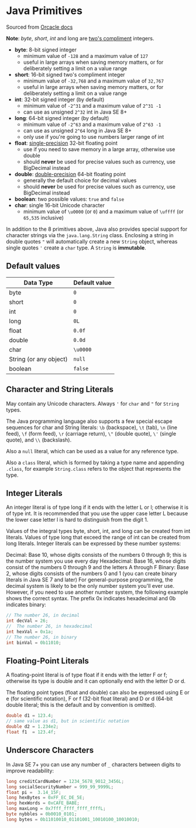 # Java Primitives

Sourced from [Orcacle docs](https://docs.oracle.com/javase/tutorial/java/nutsandbolts/datatypes.html)

**Note**: *byte*, *short*, *int* and long are [two's compliment](https://en.wikipedia.org/wiki/Two%27s_complement) integers.

- **byte**: 8-bit signed  integer
  - minimum value of `-128` and a maximum value of `127`
  - useful in large arrays when saving memory matters, or for deliberately setting a limit on a value range
- **short**: 16-bit signed two's compliment integer
  - minimum value of `-32,768` and a maximum value of `32,767`
  - useful in large arrays when saving memory matters, or for deliberately setting a limit on a value range
- **int**: 32-bit signed integer (by default)
  - minimum value of `-2^31` and a maximum value of `2^31 -1`
  - can use as unsigned `2^32` int in Java SE 8+
- **long**: 64-bit signed integer (by default)
  - minimum value of `-2^63` and a maximum value of `2^63 -1`
  - can use as unsigned `2^64` long in Java SE 8+
  - only use if you're going to use numbers larger range of int
- **float**: [single-precision](https://en.wikipedia.org/wiki/Single-precision_floating-point_format) 32-bit floating point
  - use if you need to save memory in a large array, otherwise use double
  - should **never** be used for precise values such as currency, use BigDecimal instead
- **double**: [double-precision](https://en.wikipedia.org/wiki/Double-precision_floating-point_format) 64-bit floating point
  - generally the default choice for decimal values
  - should **never** be used for precise values such as currency, use BigDecimal instead
- **boolean**: two possible values: `true` and `false`
- **char**: single 16-bit Unicode character
  -  minimum value of `\u0000` (or `0`) and a maximum value of `\uffff` (or `65,535` inclusive)

In addition to the 8 primitives above, Java also provides special support for character strings via the `java.lang.String` class. Enclosing a string in double quotes `"` will automatically create a new `String` object, whereas single quotes `'` create a `char` type. A `String` is **immutable**.

## Default values

| Data Type | Default value |
|-----------|---------------|
| byte	| `0` |
| short |	`0` |
| int |	`0` |
| long |	`0L` |
| float |	`0.0f` |
| double | `0.0d` |
| char | `\u0000` |
| String (or any object) | 	`null` |
| boolean |	`false` |

## Character and String Literals

May contain any Unicode characters. Always `'` for `char` and `"` for `String` types.

The Java programming language also supports a few special escape sequences for char and String literals: `\b` (backspace), `\t` (tab), `\n` (line feed), `\f` (form feed), `\r` (carriage return), `\"` (double quote), `\'` (single quote), and `\\` (backslash).

Also a `null` literal, which can be used as a value for any reference type. 

Also a `class` literal, which is formed by taking a type name and appending `.class`, for example `String.class` refers to the object that represents the type.

## Integer Literals
An integer literal is of type long if it ends with the letter L or l; otherwise it is of type int. It is recommended that you use the upper case letter L because the lower case letter l is hard to distinguish from the digit 1.

Values of the integral types byte, short, int, and long can be created from int literals. Values of type long that exceed the range of int can be created from long literals. Integer literals can be expressed by these number systems:

Decimal: Base 10, whose digits consists of the numbers 0 through 9; this is the number system you use every day
Hexadecimal: Base 16, whose digits consist of the numbers 0 through 9 and the letters A through F
Binary: Base 2, whose digits consists of the numbers 0 and 1 (you can create binary literals in Java SE 7 and later)
For general-purpose programming, the decimal system is likely to be the only number system you'll ever use. However, if you need to use another number system, the following example shows the correct syntax. The prefix 0x indicates hexadecimal and 0b indicates binary:

```java
// The number 26, in decimal
int decVal = 26;
//  The number 26, in hexadecimal
int hexVal = 0x1a;
// The number 26, in binary
int binVal = 0b11010;
```

## Floating-Point Literals
A floating-point literal is of type float if it ends with the letter F or f; otherwise its type is double and it can optionally end with the letter D or d.

The floating point types (float and double) can also be expressed using E or e (for scientific notation), F or f (32-bit float literal) and D or d (64-bit double literal; this is the default and by convention is omitted).

```java
double d1 = 123.4;
// same value as d1, but in scientific notation
double d2 = 1.234e2;
float f1  = 123.4f;
```

## Underscore Characters

In Java SE 7+ you can use any number of `_` characters between digits to improve readability:

```java
long creditCardNumber = 1234_5678_9012_3456L;
long socialSecurityNumber = 999_99_9999L;
float pi =  3.14_15F;
long hexBytes = 0xFF_EC_DE_5E;
long hexWords = 0xCAFE_BABE;
long maxLong = 0x7fff_ffff_ffff_ffffL;
byte nybbles = 0b0010_0101;
long bytes = 0b11010010_01101001_10010100_10010010;
```